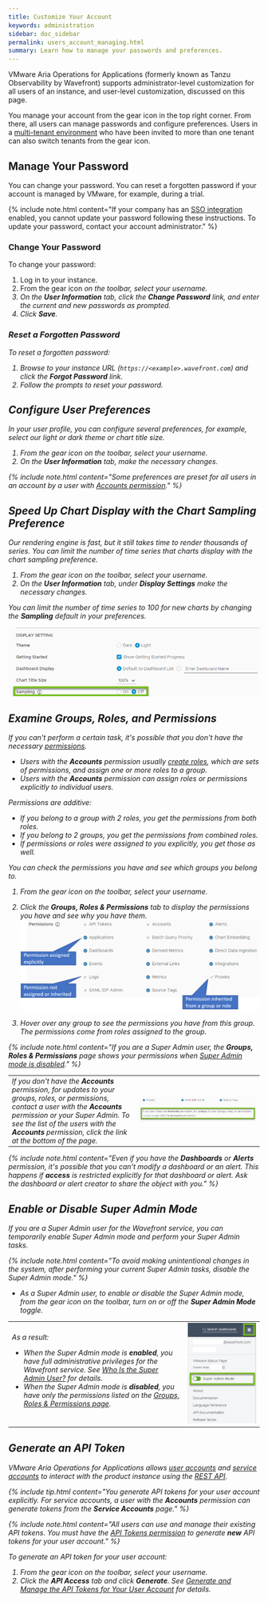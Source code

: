 ```yaml
---
title: Customize Your Account
keywords: administration
sidebar: doc_sidebar
permalink: users_account_managing.html
summary: Learn how to manage your passwords and preferences.
---
```

VMware Aria Operations for Applications (formerly known as Tanzu Observability by Wavefront) supports administrator-level customization for all users of an instance, and user-level customization, discussed on this page. 

You manage your account from the gear icon in the top right corner. From there, all users can manage passwords and configure preferences. Users in a [multi-tenant environment](authentication.html#multi-tenant-authentication) who have been invited to more than one tenant can also switch tenants from the gear icon.

## Manage Your Password

You can change your password. You can reset a forgotten password if your account is managed by VMware, for example, during a trial.

{% include note.html content="If your company has an [SSO integration](authentication.html) enabled, you cannot update your password following these instructions. To update your password, contact your account administrator." %}

### Change Your Password

To change your password:

1. Log in to your instance.
2. From the gear icon <i class="fa fa-cog"/> on the toolbar, select your username.
3. On the **User Information** tab, click the **Change Password** link, and enter the current and new passwords as prompted.
4. Click **Save**.

### Reset a Forgotten Password

To reset a forgotten password:

1. Browse to your instance URL (`https://<example>.wavefront.com`) and click the **Forgot Password** link.
2. Follow the prompts to reset your password.


## Configure User Preferences

In your user profile, you can configure several preferences, for example, select our light or dark theme or chart title size.

1. From the gear icon <i class="fa fa-cog"/> on the toolbar, select your username.
1. On the **User Information** tab, make the necessary changes.


{% include note.html content="Some preferences are preset for all users in an account by a user with [Accounts permission](permissions_overview.html)." %}


## Speed Up Chart Display with the Chart Sampling Preference

Our rendering engine is fast, but it still takes time to render thousands of series. You can limit the number of time series that charts display with the chart sampling preference.

1. From the gear icon <i class="fa fa-cog"/> on the toolbar, select your username.
1. On the **User Information** tab, under **Display Settings** make the necessary changes.

You can limit the number of time series to 100 for new charts by changing the **Sampling** default in your preferences.

![sampling preference](images/sampling_preference.png)


## Examine Groups, Roles, and Permissions

If you can't perform a certain task, it's possible that you don't have the necessary [permissions](permissions_overview.html).
* Users with the **Accounts** permission usually [create roles](users_roles.html), which are sets of permissions, and assign one or more roles to a group.
* Users with the **Accounts** permission can assign roles or permissions explicitly to individual users.

Permissions are additive:
* If you belong to a group with 2 roles, you get the permissions from both roles.
* If you belong to 2 groups, you get the permissions from combined roles.
* If permissions or roles were assigned to you explicitly, you get those as well.

You can check the permissions you have and see which groups you belong to.
1. From the gear icon <i class="fa fa-cog"/> on the toolbar, select your username.
2. Click the **Groups, Roles & Permissions** tab to display the permissions you have and see why you have them.
![groups and permissions](images/groups_and_permissions.png)

3. Hover over any group to see the permissions you have from this group. The permissions come from roles assigned to the group.

{% include note.html content="If you are a Super Admin user, the **Groups, Roles & Permissions** page shows your permissions when [Super Admin mode is disabled](#enable-or-disable-super-admin-mode)." %}

<table style="width: 100%;">
<tbody>
<tr>
<td width="50%">
If you don't have the <strong>Accounts</strong> permission, for updates to your groups, roles, or permissions, contact a user with the <strong>Accounts</strong> permission or your Super Admin. To see the list of the users with the <strong>Accounts</strong> permission, click the link at the bottom of the page.
</td>
<td width="50%"><img src="images/Accounts_users.png" alt="a screenshot with the link at the bottom of the Groups, Roles & Permissions page"></td>
</tr>
</tbody>
</table>

{% include note.html content="Even if you have the **Dashboards** or **Alerts** permission, it's possible that you can't modify a dashboard or an alert. This happens if **access** is restricted explicitly for that dashboard or alert. Ask the dashboard or alert creator to share the object with you." %}

## Enable or Disable Super Admin Mode

If you are a Super Admin user for the Wavefront service, you can temporarily enable Super Admin mode and perform your Super Admin tasks.

{% include note.html content="To avoid making unintentional changes in the system, after performing your current Super Admin tasks, disable the Super Admin mode." %}

* As a Super Admin user, to enable or disable the Super Admin mode, from the gear icon <i class="fa fa-cog"/> on the toolbar, turn on or off the **Super Admin Mode** toggle.

<table>
    <tbody>
        <tr>
            <td width="70%">As a result:
            <ul>
            <li>When the Super Admin mode is <strong>enabled</strong>, you have full administrative privileges for the Wavefront service. See <a href="authorization-faq.html#who-is-the-super-admin-user">Who Is the Super Admin User?</a> for details.</li>
            <li>When the Super Admin mode is <strong>disabled</strong>, you have only the permissions listed on the <a href="users_account_managing.html#examine-groups-roles-and-permissions">Groups, Roles & Permissions page</a>.</li>
            </ul></td>
            <td width="30%"><img src="/images/super_admin_mode.png" alt="A screenshot of the drop-down menu with the Super Admin Mode toggle.">
            </td>
        </tr>
    </tbody>
</table>


## Generate an API Token

VMware Aria Operations for Applications allows [user accounts](user-accounts.html) and [service accounts](service-accounts.html) to interact with the product instance using the [REST API](wavefront_api.html).

{% include tip.html content="You generate API tokens for your user account explicitly. For service accounts, a user with the **Accounts** permission can generate tokens from the **Service Accounts** page." %}

{% include note.html content="All users can use and manage their existing API tokens. You must have the [API Tokens permission](permissions_overview.html) to generate **new** API tokens for your user account." %}

To generate an API token for your user account:

1. From the gear icon <i class="fa fa-cog"/> on the toolbar, select your username.
2. Click the **API Access** tab and click **Generate**. See [Generate and Manage the API Tokens for Your User Account](api_tokens.html#generate-and-manage-the-api-tokens-for-your-user-account) for details.
